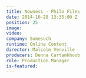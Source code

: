 ```yaml
---
title: Nowness - Philo Files
date: 2014-10-28 13:35:00 Z
position: 25
image: 
video: 
company: Somesuch
runtime: Online Content
director: Malcolm Venville
producers: Denna Cartamkhoob
role: Production Manager
is-featured: 
---
```


